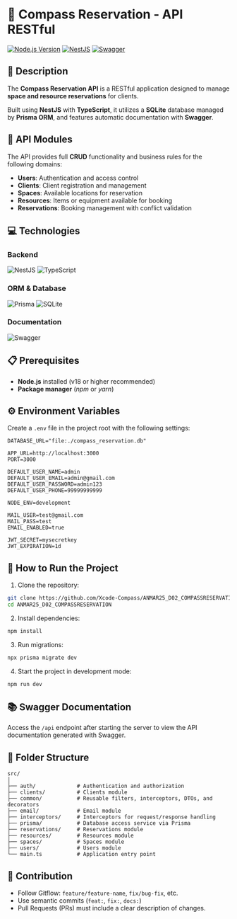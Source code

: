 # 🧾 Compass Reservation - API RESTful

[![Node.js Version](https://img.shields.io/badge/Node.js-22.14.0-brightgreen)](https://nodejs.org/) [![NestJS](https://img.shields.io/badge/NestJS-11.0.7-red?logo=nestjs&logoColor=white)](https://nestjs.com/) [![Swagger](https://img.shields.io/badge/Swagger-11.1.5-darkgreen?logo=swagger)](https://swagger.io/)

## 📘 Description

The **Compass Reservation API** is a RESTful application designed to manage **space and resource reservations** for clients.

Built using **NestJS** with **TypeScript**, it utilizes a **SQLite** database managed by **Prisma ORM**, and features automatic documentation with **Swagger**.

## 🧩 API Modules

The API provides full **CRUD** functionality and business rules for the following domains:

- **Users**: Authentication and access control
- **Clients**: Client registration and management
- **Spaces**: Available locations for reservation
- **Resources**: Items or equipment available for booking
- **Reservations**: Booking management with conflict validation

## 💻 Technologies

### Backend

![NestJS](https://img.shields.io/badge/NestJS-11.0.7-E0234E?style=for-the-badge&logo=nestjs&logoColor=white) ![TypeScript](https://img.shields.io/badge/TypeScript-5.8.3-blue?style=for-the-badge&logo=typescript&logoColor=white)

### ORM & Database

![Prisma](https://img.shields.io/badge/Prisma-6.7.0-%23000000.svg?style=for-the-badge&logo=prisma&logoColor=white) ![SQLite](https://img.shields.io/badge/SQLite-5.1.7-%23316192.svg?style=for-the-badge&logo=sqlite&logoColor=white)

### Documentation

![Swagger](https://img.shields.io/badge/Swagger-11.1.5-%23Clojure?style=for-the-badge&logo=swagger&logoColor=white)

## 📋 Prerequisites

- **Node.js** installed (v18 or higher recommended)
- **Package manager** (_npm_ or _yarn_)

## ⚙️ Environment Variables

Create a `.env` file in the project root with the following settings:

```env
DATABASE_URL="file:./compass_reservation.db"

APP_URL=http://localhost:3000
PORT=3000

DEFAULT_USER_NAME=admin
DEFAULT_USER_EMAIL=admin@gmail.com
DEFAULT_USER_PASSWORD=admin123
DEFAULT_USER_PHONE=99999999999

NODE_ENV=development

MAIL_USER=test@gmail.com
MAIL_PASS=test
EMAIL_ENABLED=true

JWT_SECRET=mysecretkey
JWT_EXPIRATION=1d
```

## 🚀 How to Run the Project

1. Clone the repository:

```bash
git clone https://github.com/Xcode-Compass/ANMAR25_D02_COMPASSRESERVATION.git
cd ANMAR25_D02_COMPASSRESERVATION
```

2. Install dependencies:

```bash
npm install
```

3. Run migrations:

```bash
npx prisma migrate dev
```

4. Start the project in development mode:

```bash
npm run dev
```

## 📚 Swagger Documentation

Access the `/api` endpoint after starting the server to view the API documentation generated with Swagger.

## 📁 Folder Structure

```
src/
│
├── auth/             # Authentication and authorization
├── clients/          # Clients module
├── common/           # Reusable filters, interceptors, DTOs, and decorators
├── email/            # Email module
├── interceptors/     # Interceptors for request/response handling
├── prisma/           # Database access service via Prisma
├── reservations/     # Reservations module
├── resources/        # Resources module
├── spaces/           # Spaces module
├── users/            # Users module
└── main.ts           # Application entry point
```

## 🤝 Contribution

- Follow Gitflow: `feature/feature-name`, `fix/bug-fix`, etc.
- Use semantic commits (`feat:`, `fix:`, `docs:`)
- Pull Requests (PRs) must include a clear description of changes.

